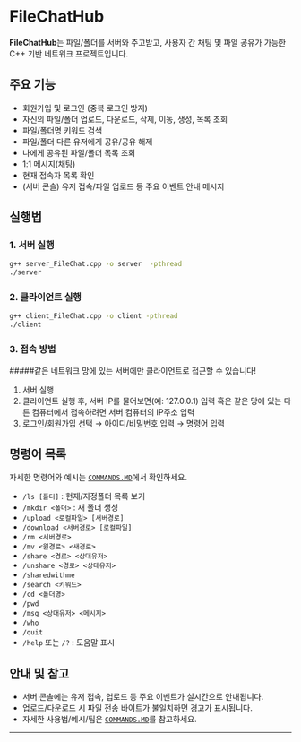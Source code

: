 # FileChatHub

**FileChatHub**는 파일/폴더를 서버와 주고받고, 사용자 간 채팅 및 파일 공유가 가능한 C++ 기반 네트워크 프로젝트입니다.

## 주요 기능

- 회원가입 및 로그인 (중복 로그인 방지)
- 자신의 파일/폴더 업로드, 다운로드, 삭제, 이동, 생성, 목록 조회
- 파일/폴더명 키워드 검색
- 파일/폴더 다른 유저에게 공유/공유 해제
- 나에게 공유된 파일/폴더 목록 조회
- 1:1 메시지(채팅)
- 현재 접속자 목록 확인
- (서버 콘솔) 유저 접속/파일 업로드 등 주요 이벤트 안내 메시지

## 실행법

### 1. 서버 실행

```bash
g++ server_FileChat.cpp -o server  -pthread
./server
```

### 2. 클라이언트 실행

```bash
g++ client_FileChat.cpp -o client -pthread
./client
```

### 3. 접속 방법

#####같은 네트워크 망에 있는 서버에만 클라이언트로 접근할 수 있습니다!

1. 서버 실행
2. 클라이언트 실행 후, 
    서버 IP를 물어보면(예: 127.0.0.1) 입력 
    혹은 같은 망에 있는 다른 컴퓨터에서 접속하려면 서버 컴퓨터의 IP주소 입력
3. 로그인/회원가입 선택 → 아이디/비밀번호 입력 → 명령어 입력

## 명령어 목록

자세한 명령어와 예시는 [`COMMANDS.MD`](COMMANDS.MD)에서 확인하세요.

- `/ls [폴더]` : 현재/지정폴더 목록 보기
- `/mkdir <폴더>` : 새 폴더 생성
- `/upload <로컬파일> [서버경로]`
- `/download <서버경로> [로컬파일]`
- `/rm <서버경로>`
- `/mv <원경로> <새경로>`
- `/share <경로> <상대유저>`
- `/unshare <경로> <상대유저>`
- `/sharedwithme`
- `/search <키워드>`
- `/cd <폴더명>`
- `/pwd`
- `/msg <상대유저> <메시지>`
- `/who`
- `/quit`
- `/help` 또는 `/?` : 도움말 표시

## 안내 및 참고

- 서버 콘솔에는 유저 접속, 업로드 등 주요 이벤트가 실시간으로 안내됩니다.
- 업로드/다운로드 시 파일 전송 바이트가 불일치하면 경고가 표시됩니다.
- 자세한 사용법/예시/팁은 [`COMMANDS.MD`](COMMANDS.MD)를 참고하세요.

---